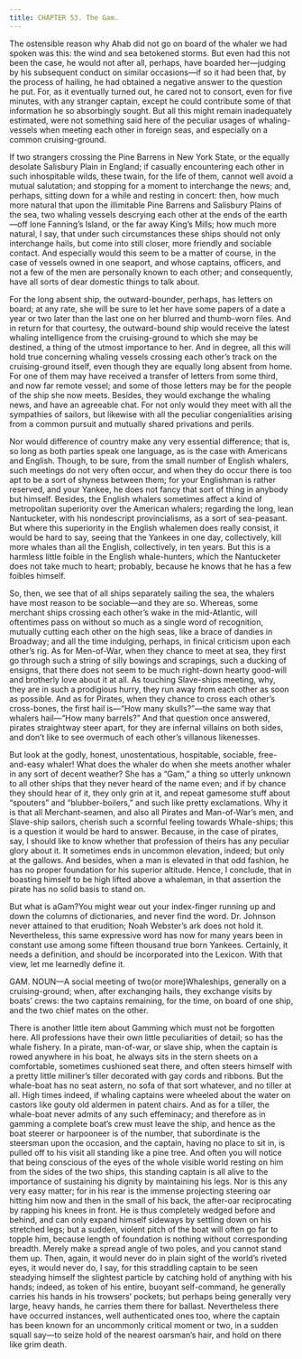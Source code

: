 ```yaml
---
title: CHAPTER 53. The Gam.
---
```


The ostensible reason why Ahab did not go on board of the whaler we had spoken was this: the wind and sea betokened storms. But even had this not been the case, he would not after all, perhaps, have boarded her—judging by his subsequent conduct on similar occasions—if so it had been that, by the process of hailing, he had obtained a negative answer to the question he put. For, as it eventually turned out, he cared not to consort, even for five minutes, with any stranger captain, except he could contribute some of that information he so absorbingly sought. But all this might remain inadequately estimated, were not something said here of the peculiar usages of whaling-vessels when meeting each other in foreign seas, and especially on a common cruising-ground.

If two strangers crossing the Pine Barrens in New York State, or the equally desolate Salisbury Plain in England; if casually encountering each other in such inhospitable wilds, these twain, for the life of them, cannot well avoid a mutual salutation; and stopping for a moment to interchange the news; and, perhaps, sitting down for a while and resting in concert: then, how much more natural that upon the illimitable Pine Barrens and Salisbury Plains of the sea, two whaling vessels descrying each other at the ends of the earth—off lone Fanning’s Island, or the far away King’s Mills; how much more natural, I say, that under such circumstances these ships should not only interchange hails, but come into still closer, more friendly and sociable contact. And especially would this seem to be a matter of course, in the case of vessels owned in one seaport, and whose captains, officers, and not a few of the men are personally known to each other; and consequently, have all sorts of dear domestic things to talk about.

For the long absent ship, the outward-bounder, perhaps, has letters on board; at any rate, she will be sure to let her have some papers of a date a year or two later than the last one on her blurred and thumb-worn files. And in return for that courtesy, the outward-bound ship would receive the latest whaling intelligence from the cruising-ground to which she may be destined, a thing of the utmost importance to her. And in degree, all this will hold true concerning whaling vessels crossing each other’s track on the cruising-ground itself, even though they are equally long absent from home. For one of them may have received a transfer of letters from some third, and now far remote vessel; and some of those letters may be for the people of the ship she now meets. Besides, they would exchange the whaling news, and have an agreeable chat. For not only would they meet with all the sympathies of sailors, but likewise with all the peculiar congenialities arising from a common pursuit and mutually shared privations and perils.

Nor would difference of country make any very essential difference; that is, so long as both parties speak one language, as is the case with Americans and English. Though, to be sure, from the small number of English whalers, such meetings do not very often occur, and when they do occur there is too apt to be a sort of shyness between them; for your Englishman is rather reserved, and your Yankee, he does not fancy that sort of thing in anybody but himself. Besides, the English whalers sometimes affect a kind of metropolitan superiority over the American whalers; regarding the long, lean Nantucketer, with his nondescript provincialisms, as a sort of sea-peasant. But where this superiority in the English whalemen does really consist, it would be hard to say, seeing that the Yankees in one day, collectively, kill more whales than all the English, collectively, in ten years. But this is a harmless little foible in the English whale-hunters, which the Nantucketer does not take much to heart; probably, because he knows that he has a few foibles himself.

So, then, we see that of all ships separately sailing the sea, the whalers have most reason to be sociable—and they are so. Whereas, some merchant ships crossing each other’s wake in the mid-Atlantic, will oftentimes pass on without so much as a single word of recognition, mutually cutting each other on the high seas, like a brace of dandies in Broadway; and all the time indulging, perhaps, in finical criticism upon each other’s rig. As for Men-of-War, when they chance to meet at sea, they first go through such a string of silly bowings and scrapings, such a ducking of ensigns, that there does not seem to be much right-down hearty good-will and brotherly love about it at all. As touching Slave-ships meeting, why, they are in such a prodigious hurry, they run away from each other as soon as possible. And as for Pirates, when they chance to cross each other’s cross-bones, the first hail is—“How many skulls?”—the same way that whalers hail—“How many barrels?” And that question once answered, pirates straightway steer apart, for they are infernal villains on both sides, and don’t like to see overmuch of each other’s villanous likenesses.

But look at the godly, honest, unostentatious, hospitable, sociable, free-and-easy whaler! What does the whaler do when she meets another whaler in any sort of decent weather? She has a “Gam,” a thing so utterly unknown to all other ships that they never heard of the name even; and if by chance they should hear of it, they only grin at it, and repeat gamesome stuff about “spouters” and “blubber-boilers,” and such like pretty exclamations. Why it is that all Merchant-seamen, and also all Pirates and Man-of-War’s men, and Slave-ship sailors, cherish such a scornful feeling towards Whale-ships; this is a question it would be hard to answer. Because, in the case of pirates, say, I should like to know whether that profession of theirs has any peculiar glory about it. It sometimes ends in uncommon elevation, indeed; but only at the gallows. And besides, when a man is elevated in that odd fashion, he has no proper foundation for his superior altitude. Hence, I conclude, that in boasting himself to be high lifted above a whaleman, in that assertion the pirate has no solid basis to stand on.

But what is aGam?You might wear out your index-finger running up and down the columns of dictionaries, and never find the word. Dr. Johnson never attained to that erudition; Noah Webster’s ark does not hold it. Nevertheless, this same expressive word has now for many years been in constant use among some fifteen thousand true born Yankees. Certainly, it needs a definition, and should be incorporated into the Lexicon. With that view, let me learnedly define it.

GAM. NOUN—A social meeting of two(or more)Whaleships, generally on a cruising-ground; when, after exchanging hails, they exchange visits by boats’ crews: the two captains remaining, for the time, on board of one ship, and the two chief mates on the other.

There is another little item about Gamming which must not be forgotten here. All professions have their own little peculiarities of detail; so has the whale fishery. In a pirate, man-of-war, or slave ship, when the captain is rowed anywhere in his boat, he always sits in the stern sheets on a comfortable, sometimes cushioned seat there, and often steers himself with a pretty little milliner’s tiller decorated with gay cords and ribbons. But the whale-boat has no seat astern, no sofa of that sort whatever, and no tiller at all. High times indeed, if whaling captains were wheeled about the water on castors like gouty old aldermen in patent chairs. And as for a tiller, the whale-boat never admits of any such effeminacy; and therefore as in gamming a complete boat’s crew must leave the ship, and hence as the boat steerer or harpooneer is of the number, that subordinate is the steersman upon the occasion, and the captain, having no place to sit in, is pulled off to his visit all standing like a pine tree. And often you will notice that being conscious of the eyes of the whole visible world resting on him from the sides of the two ships, this standing captain is all alive to the importance of sustaining his dignity by maintaining his legs. Nor is this any very easy matter; for in his rear is the immense projecting steering oar hitting him now and then in the small of his back, the after-oar reciprocating by rapping his knees in front. He is thus completely wedged before and behind, and can only expand himself sideways by settling down on his stretched legs; but a sudden, violent pitch of the boat will often go far to topple him, because length of foundation is nothing without corresponding breadth. Merely make a spread angle of two poles, and you cannot stand them up. Then, again, it would never do in plain sight of the world’s riveted eyes, it would never do, I say, for this straddling captain to be seen steadying himself the slightest particle by catching hold of anything with his hands; indeed, as token of his entire, buoyant self-command, he generally carries his hands in his trowsers’ pockets; but perhaps being generally very large, heavy hands, he carries them there for ballast. Nevertheless there have occurred instances, well authenticated ones too, where the captain has been known for an uncommonly critical moment or two, in a sudden squall say—to seize hold of the nearest oarsman’s hair, and hold on there like grim death.